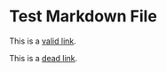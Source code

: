 # Test Markdown File

This is a [valid link](https://www.google.com).

This is a [dead link](https://thislinkdoesnotexist.tld).
